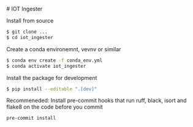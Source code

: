 # IOT Ingester

Install from source
```sh
$ git clone ...
$ cd iot_ingester
```

Create a conda environemnt, vevnv or similar
```sh
$ conda env create -f conda_env.yml
$ conda activate iot_ingester
```

Install the package for development
```sh
$ pip install --editable ".[dev]"
```

Recommeneded: Install pre-commit hooks that run ruff, black, isort and flake8 on the code before you commit
```sh
pre-commit install
```
